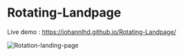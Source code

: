 # Rotating-Landpage

Live demo : https://johannlhd.github.io/Rotating-Landpage/

![Rotation-landing-page](https://user-images.githubusercontent.com/95428531/150186737-726ee073-d085-4e2f-b8d3-6d90d0f00c64.png)


